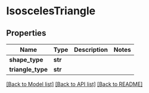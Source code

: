# IsoscelesTriangle

## Properties
Name | Type | Description | Notes
------------ | ------------- | ------------- | -------------
**shape_type** | **str** |  | 
**triangle_type** | **str** |  | 

[[Back to Model list]](../README.md#documentation-for-models) [[Back to API list]](../README.md#documentation-for-api-endpoints) [[Back to README]](../README.md)


